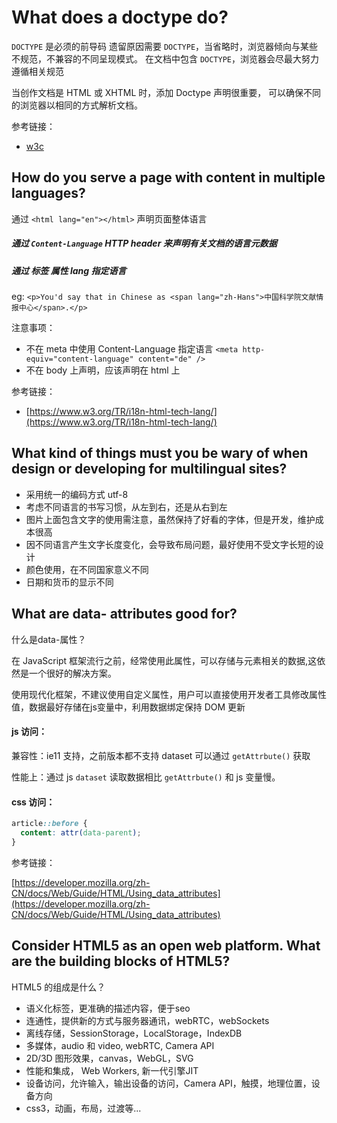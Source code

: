 # What does a doctype do?

`DOCTYPE` 是必须的前导码
遗留原因需要 `DOCTYPE`，当省略时，浏览器倾向与某些不规范，不兼容的不同呈现模式。
在文档中包含 `DOCTYPE`，浏览器会尽最大努力遵循相关规范

当创作文档是 HTML 或 XHTML 时，添加 Doctype 声明很重要， 可以确保不同的浏览器以相同的方式解析文档。


参考链接：

- [w3c](https://www.w3.org/QA/2002/04/valid-dtd-list.html)

## How do you serve a page with content in multiple languages?

通过 `<html lang="en"></html>` 声明页面整体语言

##### 通过 `Content-Language` HTTP header 来声明有关文档的语言元数据

##### 通过 标签 属性 lang 指定语言

eg:
`<p>You'd say that in Chinese as <span lang="zh-Hans">中国科学院文献情报中心</span>.</p>`

注意事项：

* 不在 meta 中使用 Content-Language 指定语言 `<meta http-equiv="content-language" content="de" />`
* 不在 body 上声明，应该声明在 html 上

参考链接：

* [https://www.w3.org/TR/i18n-html-tech-lang/](https://www.w3.org/TR/i18n-html-tech-lang/)


## What kind of things must you be wary of when design or developing for multilingual sites?

* 采用统一的编码方式 utf-8
* 考虑不同语言的书写习惯，从左到右，还是从右到左
* 图片上面包含文字的使用需注意，虽然保持了好看的字体，但是开发，维护成本很高
* 因不同语言产生文字长度变化，会导致布局问题，最好使用不受文字长短的设计
* 颜色使用，在不同国家意义不同
* 日期和货币的显示不同

## What are data- attributes good for?
什么是data-属性？

在 JavaScript 框架流行之前，经常使用此属性，可以存储与元素相关的数据,这依然是一个很好的解决方案。

使用现代化框架，不建议使用自定义属性，用户可以直接使用开发者工具修改属性值，数据最好存储在js变量中，利用数据绑定保持 DOM 更新

#### js 访问：

兼容性：ie11 支持，之前版本都不支持 dataset 可以通过 `getAttrbute()` 获取

性能上：通过 js `dataset` 读取数据相比 `getAttrbute()` 和 js 变量慢。

#### css 访问：
``` css
article::before {
  content: attr(data-parent);
}
```

参考链接：

[https://developer.mozilla.org/zh-CN/docs/Web/Guide/HTML/Using_data_attributes](https://developer.mozilla.org/zh-CN/docs/Web/Guide/HTML/Using_data_attributes)


## Consider HTML5 as an open web platform. What are the building blocks of HTML5?
HTML5 的组成是什么？

* 语义化标签，更准确的描述内容，便于seo
* 连通性，提供新的方式与服务器通讯，webRTC，webSockets
* 离线存储，SessionStorage，LocalStorage，IndexDB
* 多媒体，audio 和 video, webRTC, Camera API
* 2D/3D 图形效果，canvas，WebGL，SVG
* 性能和集成， Web Workers, 新一代引擎JIT
* 设备访问，允许输入，输出设备的访问，Camera API，触摸，地理位置，设备方向
* css3，动画，布局，过渡等...